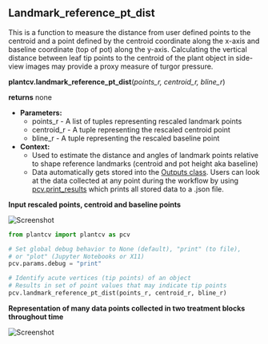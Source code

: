 ## Landmark_reference_pt_dist

This is a function to measure the distance from user defined points to the centroid and a point defined by the centroid coordinate along the x-axis and baseline coordinate (top of pot) along the y-axis. Calculating the vertical distance between leaf tip points to the centroid of the plant object in side-view images may provide a proxy measure of turgor pressure.
 
**plantcv.landmark_reference_pt_dist**(*points_r, centroid_r, bline_r*)

**returns** none

- **Parameters:**
    - points_r - A list of tuples representing rescaled landmark points
    - centroid_r - A tuple representing the rescaled centroid point
    - bline_r - A tuple representing the rescaled baseline point
- **Context:**
    - Used to estimate the distance and angles of landmark points relative to shape reference landmarks (centroid and pot height aka baseline)
    - Data automatically gets stored into the [Outputs class](outputs.md). Users can look at the data collected at any point during 
    the workflow by using [pcv.print_results](print_results.md) which prints all stored data to a .json file.

**Input rescaled points, centroid and baseline points**

![Screenshot](img/documentation_images/landmark_reference_pt_dist/lrpd_example_image.jpg)

```python
from plantcv import plantcv as pcv

# Set global debug behavior to None (default), "print" (to file), 
# or "plot" (Jupyter Notebooks or X11)
pcv.params.debug = "print"

# Identify acute vertices (tip points) of an object
# Results in set of point values that may indicate tip points
pcv.landmark_reference_pt_dist(points_r, centroid_r, bline_r)

```

**Representation of many data points collected in two treatment blocks throughout time**

![Screenshot](img/documentation_images/landmark_reference_pt_dist/lrpd_output.jpg)
